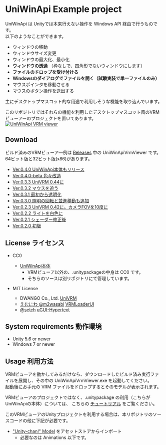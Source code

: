 # UniWinApi Example project

UniWinApi は Unityでは本来行えない操作を Windows API 経由で行うものです。  
以下のようなことができます。  

* ウィンドウの移動
* ウィンドウサイズ変更
* ウィンドウの最大化、最小化
* **ウィンドウの透過** （枠なしで、四角形でないウィンドウにします） 
* **ファイルのドロップを受け付ける**
* **Windowsのダイアログでファイルを開く（試験実装で単一ファイルのみ）**
* マウスポインタを移動させる
* マウスのボタン操作を送出する

主にデスクトップマスコット的な用途で利用しそうな機能を取り込んでいます。

このリポジトリではそれらの機能を利用したデスクトップマスコット風のVRMビューアーのプロジェクトを置いてあります。  
[![UniWinApi VRM viewer](http://i.ytimg.com/vi/cq2g-hIGlAs/mqdefault.jpg)](https://youtu.be/cq2g-hIGlAs "UniWinApi VRM viewer v0.4.0 beta")

## Download

ビルド済みのVRMビューア―例は [Releases](https://github.com/kirurobo/UniWinApi/releases) 中の UniWinApiVrmViewer です。64ビット版と32ビット版(x86)があります。
* [Ver.0.4.0 UniWinApi本体もリリース](https://github.com/kirurobo/UniWinApi/releases/tag/v0.4.0)
* [Ver.0.4.0-beta 色々改造](https://github.com/kirurobo/UniWinApi/releases/tag/v0.4.0beta)
* [Ver.0.3.3 UniVRM 0.44に](https://github.com/kirurobo/UniWinApi/releases/tag/v0.3.3)
* [Ver.0.3.2 マウスを追う](https://github.com/kirurobo/UniWinApi/releases/tag/v0.3.2)
* [Ver.0.3.1 最初から透明化](https://github.com/kirurobo/UniWinApi/releases/tag/v0.3.1)
* [Ver.0.3.0 照明の回転と並進移動も追加](https://github.com/kirurobo/UniWinApi/releases/tag/v0.3.0)
* [Ver.0.2.3 UniVRM 0.42に。カメラFOVを10度に](https://github.com/kirurobo/UniWinApi/releases/tag/v0.2.3)
* [Ver.0.2.2 ライトを白色に](https://github.com/kirurobo/UniWinApi/releases/tag/v0.2.2)
* [Ver.0.2.1 シェーダー修正後](https://github.com/kirurobo/UniWinApi/releases/download/v0.2.1/UniWinApiVrmViewer_x64_v0.2.1.zip)
* [Ver.0.2.0 初版](https://github.com/kirurobo/UniWinApi/releases/download/v0.2.0/UniWinApiVrmViewer_x64.zip)

## License ライセンス

* CC0
   * [UniWinApi本体](http://github.com/kirurobo/UniWinApiAsset)
      * VRMビューア以外の、.unitypackageの中身は CC0 です。
      * そちらのソースは別リポジトリにて管理しています。

* MIT License
    * DWANGO Co., Ltd. [UniVRM](https://github.com/dwango/UniVRM/)
    * [えむにわ @m2wasabi](https://twitter.com/m2wasabi) [VRMLoaderUI](https://github.com/m2wasabi/VRMLoaderUI/)
    * [@setch](https://twitter.com/setchi) [uGUI-Hypertext](https://github.com/setchi/uGUI-Hypertext)

## System requirements 動作環境

* Unity 5.6 or newer
* Windows 7 or newer


## Usage 利用方法

VRMビューアを動かしてみるだけなら、ダウンロードしたビルド済み実行ファイルを展開し、その中の UniWinApiVrmViewer.exe を起動してください。  
起動後にお手元の VRM ファイルをドロップするとそのモデルが表示されます。

VRMビューアのプロジェクトではなく、.unitypackage の利用（こちらがUniWinApiの本体）については、
こちらの [チュートリアル](https://github.com/kirurobo/UniWinApi/blob/master/docs/index_jp.md) をご覧ください。

このVRMビューアのUnityプロジェクトを利用する場合は、本リポジトリのソースコードの他に下記が必要です。

* ["Unity-chan!" Model](https://assetstore.unity.com/packages/3d/characters/unity-chan-model-18705) をアセットストアからインポート
    * 必要なのは Animations 以下です。
